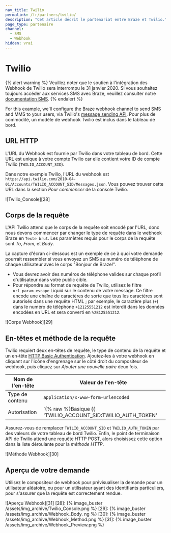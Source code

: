 ```yaml
---
nav_title: Twilio
permalink: /fr/partners/twilio/
description: "Cet article décrit le partenariat entre Braze et Twilio."
page_type: partenaire
channel:
  - SMS
  - Webhook
hidden: vrai
---
```


# Twilio

{% alert warning %}
Veuillez noter que le soutien à l'intégration des Webhook de Twilio sera interrompu le 31 janvier 2020. Si vous souhaitez toujours accéder aux services SMS avec Braze, veuillez consulter notre [documentation SMS]({{site.baseurl}}/user_guide/message_building_by_channel/sms/).
{% endalert %}

For this example, we'll configure the Braze webhook channel to send SMS and MMS to your users, via Twilio's [message sending API][20]. Pour plus de commodité, un modèle de webhook Twilio est inclus dans le tableau de bord.

## URL HTTP

L'URL du Webhook est fournie par Twilio dans votre tableau de bord. Cette URL est unique à votre compte Twilio car elle contient votre ID de compte Twilio (`TWILIO_ACCOUNT_SID`).

Dans notre exemple Twilio, l'URL du webhook est `https://api.twilio.com/2010-04-01/Accounts/TWILIO_ACCOUNT_SID/Messages.json`. Vous pouvez trouver cette URL dans la section *Pour commencer* de la console Twilio.

!\[Twilio_Console\]\[28\]

## Corps de la requête

L'API Twilio attend que le corps de la requête soit encodé par l'URL, donc nous devons commencer par changer le type de requête dans le webhook Braze en `Texte brut`. Les paramètres requis pour le corps de la requête sont *To*, *From*, et *Body*.

La capture d'écran ci-dessous est un exemple de ce à quoi votre demande pourrait ressembler si vous envoyez un SMS au numéro de téléphone de chaque utilisateur avec le corps "Bonjour de Braze!".

- Vous devrez avoir des numéros de téléphone valides sur chaque profil d'utilisateur dans votre public cible.
- Pour répondre au format de requête de Twilio, utilisez le filtre `url_param_escape` Liquid sur le contenu de votre message. Ce filtre encode une chaîne de caractères de sorte que tous les caractères sont autorisés dans une requête HTML ; par exemple, le caractère plus (`+`) dans le numéro de téléphone `+12125551212` est interdit dans les données encodées en URL et sera converti en `%2B125551212`.

!\[Corps Webhook\]\[29\]

## En-têtes et méthode de la requête

Twilio requiert deux en-têtes de requête, le type de contenu de la requête et un en-tête [HTTP Basic Authentication][32]. Ajoutez-les à votre webhook en cliquant sur l'icône d'engrenage sur le côté droit du compositeur de webhook, puis cliquez sur *Ajouter une nouvelle paire* deux fois.

| Nom de l'en-tête | Valeur de l'en-tête                                                                         |
| ---------------- | ------------------------------------------------------------------------------------------- |
| Type de contenu  | `application/x-www-form-urlencoded`                                                         |
| Autorisation     | `{% raw %}Basique {{ 'TWILIO_ACCOUNT_SID:TWILIO_AUTH_TOKEN' | base64_encode }}{% endraw %}` |

Assurez-vous de remplacer `TWILIO_ACCOUNT_SID` et `TWILIO_AUTH_TOKEN` par des valeurs de votre tableau de bord Twilio. Enfin, le point de terminaison API de Twilio attend une requête HTTP POST, alors choisissez cette option dans la liste déroulante pour la *méthode HTTP*.

!\[Méthode Webhook\]\[30\]

## Aperçu de votre demande

Utilisez le compositeur de webhook pour prévisualiser la demande pour un utilisateur aléatoire, ou pour un utilisateur ayant des identifiants particuliers, pour s'assurer que la requête est correctement rendue.

!\[Aperçu Webhook\]\[31\]
[28]: {% image_buster /assets/img_archive/Twilio_Console.png %} [29]: {% image_buster /assets/img_archive/Webhook_Body. ng %} [30]: {% image_buster /assets/img_archive/Webhook_Method.png %} [31]: {% image_buster /assets/img_archive/Webhook_Preview.png %}

[20]: https://www.twilio.com/docs/api/rest/sending-messages
[32]: https://en.wikipedia.org/wiki/Basic_access_authentication#Client_side
